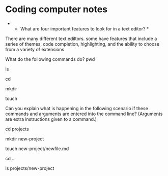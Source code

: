 # Coding computer notes

* + What are four important features to look for in a text editor? * 

There are many different text ediltors. some have features that include a series of themes, code completion, highlighting, and  the ability to choose from a variety of extensions 

What do the following commands do?
pwd


ls

cd

mkdir

touch

Can you explain what is happening in the following scenario if these commands and arguments are entered into the command line? (Arguments are extra instructions given to a command.)

cd projects

mkdir new-project

touch new-project/newfile.md

cd ..

ls projects/new-project
